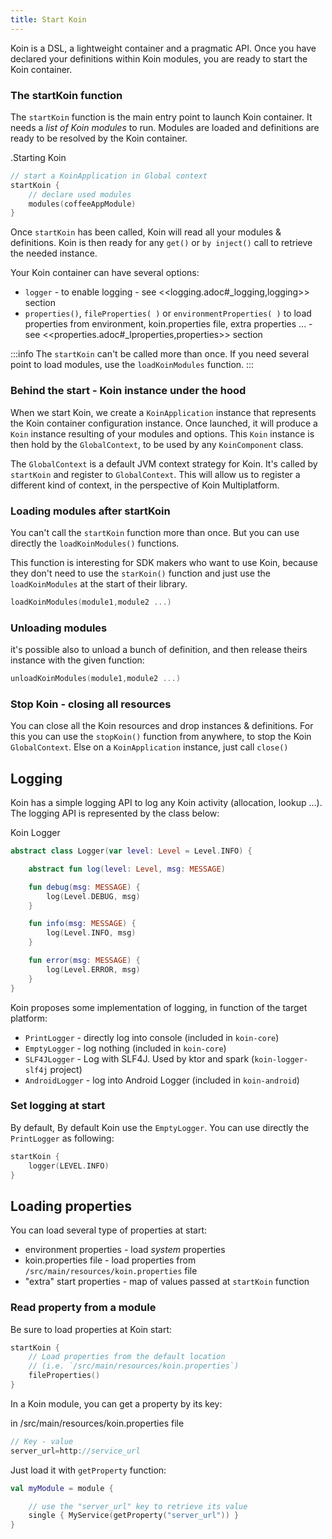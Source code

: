 ```yaml
---
title: Start Koin
---
```



Koin is a DSL, a lightweight container and a pragmatic API. Once you have declared your definitions within Koin modules, you are ready to start the Koin container.

### The startKoin function

The `startKoin` function is the main entry point to launch Koin container. It needs a *list of Koin modules* to run.
Modules are loaded and definitions are ready to be resolved by the Koin container.

.Starting Koin
```kotlin
// start a KoinApplication in Global context
startKoin {
    // declare used modules
    modules(coffeeAppModule)
}
```

Once `startKoin` has been called, Koin will read all your modules & definitions. Koin is then ready for any `get()` or `by inject()` call to retrieve the needed instance.

Your Koin container can have several options:

* `logger` - to enable logging - see <<logging.adoc#_logging,logging>> section
* `properties()`, `fileProperties( )` or `environmentProperties( )` to load properties from environment, koin.properties file, extra properties ... - see <<properties.adoc#_lproperties,properties>> section


:::info
 The `startKoin` can't be called more than once. If you need several point to load modules, use the `loadKoinModules` function.
:::

### Behind the start - Koin instance under the hood

When we start Koin, we create a `KoinApplication` instance that represents the Koin container configuration instance. Once launched, it will produce a `Koin` instance resulting of your modules and options.
This `Koin` instance is then hold by the `GlobalContext`, to be used by any `KoinComponent` class.

The `GlobalContext` is a default JVM context strategy for Koin. It's called by `startKoin` and register to `GlobalContext`. This will allow us to register a different kind of context, in the perspective of Koin Multiplatform.

### Loading modules after startKoin

You can't call the `startKoin` function more than once. But you can use directly the `loadKoinModules()` functions.

This function is interesting for SDK makers who want to use Koin, because they don't need to use the `starKoin()` function and just use the `loadKoinModules` at the start of their library.

```kotlin
loadKoinModules(module1,module2 ...)
```

### Unloading modules

it's possible also to unload a bunch of definition, and then release theirs instance with the given function:

```kotlin
unloadKoinModules(module1,module2 ...)
```


### Stop Koin - closing all resources

You can close all the Koin resources and drop instances & definitions. For this you can use the `stopKoin()` function from anywhere, to stop the Koin `GlobalContext`.
Else on a `KoinApplication` instance, just call `close()`


## Logging

Koin has a simple logging API to log any Koin activity (allocation, lookup ...). The logging API is represented by the class below:

Koin Logger

```kotlin
abstract class Logger(var level: Level = Level.INFO) {

    abstract fun log(level: Level, msg: MESSAGE)

    fun debug(msg: MESSAGE) {
        log(Level.DEBUG, msg)
    }

    fun info(msg: MESSAGE) {
        log(Level.INFO, msg)
    }

    fun error(msg: MESSAGE) {
        log(Level.ERROR, msg)
    }
}
```

Koin proposes some implementation of logging, in function of the target platform:

* `PrintLogger` - directly log into console (included in `koin-core`)
* `EmptyLogger` - log nothing (included in `koin-core`)
* `SLF4JLogger` - Log with SLF4J. Used by ktor and spark (`koin-logger-slf4j` project)
* `AndroidLogger` - log into Android Logger (included in `koin-android`)

### Set logging at start

By default, By default Koin use the `EmptyLogger`. You can use directly the `PrintLogger` as following:

```kotlin
startKoin {
    logger(LEVEL.INFO)
}
```


## Loading properties

You can load several type of properties at start:

* environment properties - load *system* properties
* koin.properties file - load properties from `/src/main/resources/koin.properties` file
* "extra" start properties - map of values passed at `startKoin` function

### Read property from a module

Be sure to load properties at Koin start:

```kotlin
startKoin {
    // Load properties from the default location
    // (i.e. `/src/main/resources/koin.properties`)
    fileProperties()
}
```

In a Koin module, you can get a property by its key:

in /src/main/resources/koin.properties file
```java
// Key - value
server_url=http://service_url
```

Just load it with `getProperty` function:

```kotlin
val myModule = module {

    // use the "server_url" key to retrieve its value
    single { MyService(getProperty("server_url")) }
}
```
